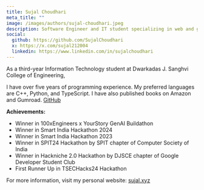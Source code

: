 ```yaml
---
title: Sujal Choudhari
meta_title: ""
image: /images/authors/sujal-choudhari.jpeg
description: Software Engineer and IT student specializing in web and game development.
social:
  github: https://github.com/SujalChoudhari
  x: https://x.com/sujal212004
  linkedin: https://www.linkedin.com/in/sujalchoudhari
---
```


As a third-year Information Technology student at Dwarkadas J. Sanghvi College of Engineering,

<div align="left">

I have over five years of programming experience. My preferred languages are C++, Python, and TypeScript. I have also published books on Amazon and Gumroad. [GitHub](https://github.com/SujalChoudhari)

**Achievements:**

- Winner in 100xEngineers x YourStory GenAI Buildathon
- Winner in Smart India Hackathon 2024
- Winner in Smart India Hackathon 2023
- Winner in SPIT24 Hackathon by SPIT chapter of Computer Society of India
- Winner in Hackniche 2.0 Hackathon by DJSCE chapter of Google Developer Student Club
- First Runner Up in TSECHacks24 Hackathon

For more information, visit my personal website: [sujal.xyz](https://sujal.xyz/)

</div>
